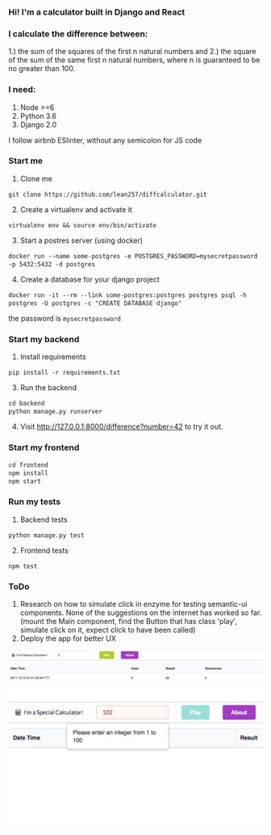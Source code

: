 ### Hi! I'm a calculator built in Django and React

### I calculate the difference between:
1.) the sum of the squares of the first n natural numbers and 2.) the square of the sum of the same first n natural numbers, where n is guaranteed to be no greater than 100.

### I need:
1. Node >=6
2. Python 3.6
3. Django 2.0

I follow airbnb ESlinter, without any semicolon for JS code

### Start me
1. Clone me
```
git clone https://github.com/lean257/diffcalculator.git
```
2. Create a virtualenv and activate it
```
virtualenv env && source env/bin/activate
```
3. Start a postres server (using docker)
```
docker run --name some-postgres -e POSTGRES_PASSWORD=mysecretpassword -p 5432:5432 -d postgres
```
4. Create a database for your django project
```
docker run -it --rm --link some-postgres:postgres postgres psql -h postgres -U postgres -c "CREATE DATABASE django"
```
the password is `mysecretpassword`

### Start my backend

1. Install requirements
```
pip install -r requirements.txt
```
3. Run the backend
```
cd backend
python manage.py runserver
```
4. Visit http://127.0.0.1:8000/difference?number=42 to try it out.

### Start my frontend
```
cd frontend
npm install
npm start
```

### Run my tests
1. Backend tests
```
python manage.py test
```
2. Frontend tests
```
npm test
```

### ToDo
1. Research on how to simulate click in enzyme for testing semantic-ui components. None of the suggestions on the internet has worked so far.
(mount the Main component, find the Button that has class 'play', simulate click on it, expect click to have been called)
2. Deploy the app for better UX

![App](https://github.com/lean257/diffcalculator/blob/master/frontend/public/images/UI.png)
![Error Handling](https://github.com/lean257/diffcalculator/blob/master/frontend/public/images/error%20handling.png)
